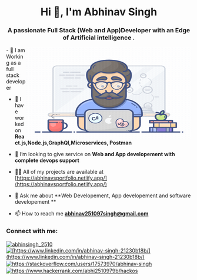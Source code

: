 <h1 align="center">Hi 👋, I'm Abhinav Singh</h1>
<h3 align="center">A passionate Full Stack (Web and App)Developer with an Edge of Artificial intelligence .</h3>
<img src="coder.gif" align ="right" width ="450px" height="250px"/>
- 🔭 I am Working as a full stack developer  

- 🌱 I have worked on **React.js,Node.js,GraphQl,Microservices, Postman**

- 👯 I’m looking to give service on **Web and App developement with complete devops support**

- 👨‍💻 All of my projects are available at [https://abhinavsportfolio.netlify.app/](https://abhinavsportfolio.netlify.app/)

- 💬 Ask me about **Web Developement, App developement and software developement **

- 📫 How to reach me **abhinav251097singh@gmail.com**

<h3 align="left">Connect with me:</h3>
<p align="left">
<a href="https://twitter.com/abhinsingh_2510" target="blank"><img align="center" src="https://raw.githubusercontent.com/rahuldkjain/github-profile-readme-generator/master/src/images/icons/Social/twitter.svg" alt="abhinsingh_2510" height="30" width="40" /></a>
<a href="https://linkedin.com/in/https://www.linkedin.com/in/abhinav-singh-21230b18b/" target="blank"><img align="center" src="https://raw.githubusercontent.com/rahuldkjain/github-profile-readme-generator/master/src/images/icons/Social/linked-in-alt.svg" alt="[https://www.linkedin.com/in/abhinav-singh-21230b18b/](https://www.linkedin.com/in/abhinav-singh-21230b18b/)" height="30" width="40" /></a>
<a href="https://stackoverflow.com/users/https://stackoverflow.com/users/17573970/abhinav-singh" target="blank"><img align="center" src="https://raw.githubusercontent.com/rahuldkjain/github-profile-readme-generator/master/src/images/icons/Social/stack-overflow.svg" alt="https://stackoverflow.com/users/17573970/abhinav-singh" height="30" width="40" /></a>
<a href="https://www.hackerrank.com/https://www.hackerrank.com/abhi2510979b/hackos" target="blank"><img align="center" src="https://raw.githubusercontent.com/rahuldkjain/github-profile-readme-generator/master/src/images/icons/Social/hackerrank.svg" alt="https://www.hackerrank.com/abhi2510979b/hackos" height="30" width="40" /></a>
</p>

